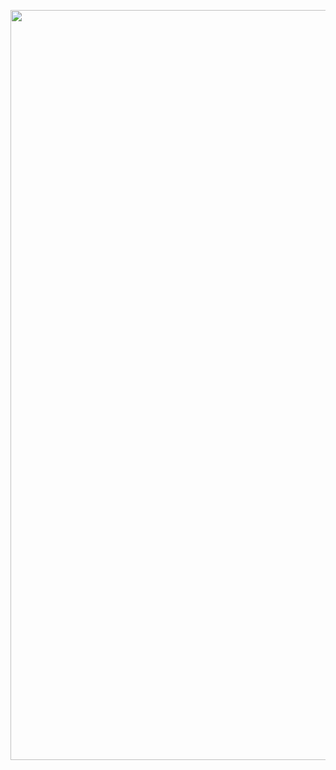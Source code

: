 <p align="center">
  <img src="https://github.com/kyang4881/KYGit/blob/main/Text-Summarization-LLM/media/gui.png" width="1200" />
</p>
